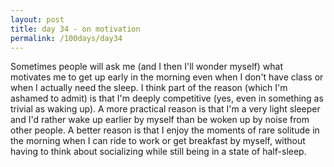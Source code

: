 ```yaml
---
layout: post
title: day 34 - on motivation
permalink: /100days/day34
---
```


Sometimes people will ask me (and I then I'll wonder myself) what motivates me to get up early in the morning even when I don't have class or when I actually need the sleep. I think part of the reason (which I'm ashamed to admit) is that I'm deeply competitive (yes, even in something as trivial as waking up). A more practical reason is that I'm a very light sleeper and I'd rather wake up earlier by myself than be woken up by noise from other people. A better reason is that I enjoy the moments of rare solitude in the morning when I can ride to work or get breakfast by myself, without having to think about socializing while still being in a state of half-sleep. 
